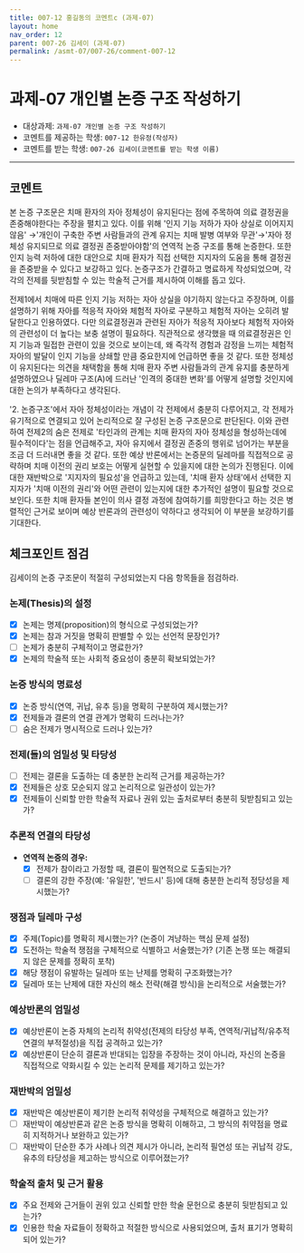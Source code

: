 ```yaml
---
title: 007-12 홍길동의 코멘트c (과제-07) 
layout: home
nav_order: 12
parent: 007-26 김세이 (과제-07)
permalink: /asmt-07/007-26/comment-007-12
---
```


# 과제-07 개인별 논증 구조 작성하기

- 대상과제: `과제-07 개인별 논증 구조 작성하기`
- 코멘트를 제공하는 학생: `007-12 한유정(작성자)` 
- 코멘트를 받는 학생: `007-26 김세이(코멘트를 받는 학생 이름)` 

---

## 코멘트

본 논증 구조문은 치매 환자의 자아 정체성이 유지된다는 점에 주목하여 의료 결정권을 존중해야한다는 주장을 펼치고 있다. 이를 위해 '인지 기능 저하가 자아 상실로 이어지지 않음' →'개인이 구축한 주변 사람들과의 관계 유지는 치매 발병 여부와 무관'→'자아 정체성 유지되므로 의료 결정권 존중받아야함'의 연역적 논증 구조를 통해 논증한다. 또한 인지 능력 저하에 대한 대안으로 치매 환자가 직접 선택한 지지자의 도움을 통해 결정권을 존중받을 수 있다고 보강하고 있다. 논증구조가 간결하고 명료하게 작성되었으며, 각각의 전제를 뒷받침할 수 있는 학술적 근거를 제시하여 이해를 돕고 있다.  

전제1에서 치매에 따른 인지 기능 저하는 자아 상실을 야기하지 않는다고 주장하며, 이를 설명하기 위해 자아를 적응적 자아와 체험적 자아로 구분하고 체험적 자아는 오히려 발달한다고 인용하였다. 다만 의료결정권과 관련된 자아가 적응적 자아보다 체험적 자아와의 관련성이 더 높다는 보충 설명이 필요하다. 직관적으로 생각했을 때 의료결정권은 인지 기능과 밀접한 관련이 있을 것으로 보이는데, 왜 즉각적 경험과 감정을 느끼는 체험적 자아의 발달이 인지 기능을 상쇄할 만큼 중요한지에 언급하면 좋을 것 같다. 또한 정체성이 유지된다는 의견을 채택함을 통해 치매 환자 주변 사람들과의 관계 유지를 충분하게 설명하였으나 딜레마 구조(A)에 드러난 '인격의 중대한 변화'를 어떻게 설명할 것인지에 대한 논의가 부족하다고 생각된다.  

'2. 논증구조'에서 자아 정체성이라는 개념이 각 전제에서 충분히 다루어지고, 각 전제가 유기적으로 연결되고 있어 논리적으로 잘 구성된 논증 구조문으로 판단된다. 이와 관련하여 전제2의 숨은 전제로 '타인과의 관계는 치매 환자의 자아 정체성을 형성하는데에 필수적이다'는 점을 언급해주고, 자아 유지에서 결정권 존중의 행위로 넘어가는 부분을 조금 더 드러내면 좋을 것 같다. 또한 예상 반론에서는 논증문의 딜레마를 직접적으로 공략하며 치매 이전의 권리 보호는 어떻게 실현할 수 있을지에 대한 논의가 진행된다. 이에 대한 재반박으로 '지지자의 필요성'을 언급하고 있는데, '치매 환자 상태'에서 선택한 지지자가 '치매 이전의 권리'와 어떤 관련이 있는지에 대한 추가적인 설명이 필요할 것으로 보인다. 또한 치매 환자들 본인이 의사 결정 과정에 참여하기를 희망한다고 하는 것은 병렬적인 근거로 보이며 예상 반론과의 관련성이 약하다고 생각되어 이 부분을 보강하기를 기대한다.  

## 체크포인트 점검

김세이의 논증 구조문이 적절히 구성되었는지 다음 항목들을 점검하라.

### **논제(Thesis)의 설정**
- [x] 논제는 명제(proposition)의 형식으로 구성되었는가?
- [x] 논제는 참과 거짓을 명확히 판별할 수 있는 선언적 문장인가?
- [ ] 논제가 충분히 구체적이고 명료한가?
- [x] 논제의 학술적 또는 사회적 중요성이 충분히 확보되었는가?

### **논증 방식의 명료성**
- [x] 논증 방식(연역, 귀납, 유추 등)을 명확히 구분하여 제시했는가?
- [x] 전제들과 결론의 연결 관계가 명확히 드러나는가?
- [ ] 숨은 전제가 명시적으로 드러나 있는가?

### **전제(들)의 엄밀성 및 타당성**
- [ ] 전제는 결론을 도출하는 데 충분한 논리적 근거를 제공하는가?
- [x] 전제들은 상호 모순되지 않고 논리적으로 일관성이 있는가?
- [x] 전제들이 신뢰할 만한 학술적 자료나 권위 있는 출처로부터 충분히 뒷받침되고 있는가?

### **추론적 연결의 타당성**
- **연역적 논증의 경우:**
  - [x] 전제가 참이라고 가정할 때, 결론이 필연적으로 도출되는가?
  - [ ] 결론의 강한 주장(예: '유일한', '반드시' 등)에 대해 충분한 논리적 정당성을 제시했는가?

### **쟁점과 딜레마 구성**
- [x] 주제(Topic)를 명확히 제시했는가? (논증이 겨냥하는 핵심 문제 설정)
- [x] 도전하는 학술적 쟁점을 구체적으로 식별하고 서술했는가? (기존 논쟁 또는 해결되지 않은 문제를 정확히 포착)
- [x] 해당 쟁점이 유발하는 딜레마 또는 난제를 명확히 구조화했는가?
- [x] 딜레마 또는 난제에 대한 자신의 해소 전략(해결 방식)을 논리적으로 서술했는가?

### **예상반론의 엄밀성**
- [x] 예상반론이 논증 자체의 논리적 취약성(전제의 타당성 부족, 연역적/귀납적/유추적 연결의 부적절성)을 직접 공격하고 있는가?
- [x] 예상반론이 단순히 결론과 반대되는 입장을 주장하는 것이 아니라, 자신의 논증을 직접적으로 약화시킬 수 있는 논리적 문제를 제기하고 있는가?

### **재반박의 엄밀성**
- [x] 재반박은 예상반론이 제기한 논리적 취약성을 구체적으로 해결하고 있는가?
- [ ] 재반박이 예상반론과 같은 논증 방식을 명확히 이해하고, 그 방식의 취약점을 명료히 지적하거나 보완하고 있는가?
- [ ] 재반박이 단순한 추가 사례나 의견 제시가 아니라, 논리적 필연성 또는 귀납적 강도, 유추의 타당성을 제고하는 방식으로 이루어졌는가?

### **학술적 출처 및 근거 활용**
- [x] 주요 전제와 근거들이 권위 있고 신뢰할 만한 학술 문헌으로 충분히 뒷받침되고 있는가?
- [x] 인용한 학술 자료들이 정확하고 적절한 방식으로 사용되었으며, 출처 표기가 명확히 되어 있는가?
